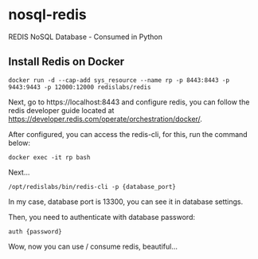 # nosql-redis
REDIS NoSQL Database - Consumed in Python

## Install Redis on Docker
`docker run -d --cap-add sys_resource --name rp -p 8443:8443 -p 9443:9443 -p 12000:12000 redislabs/redis`

Next, go to https://localhost:8443 and configure redis, you can follow the redis developer guide located at https://developer.redis.com/operate/orchestration/docker/.

After configured, you can access the redis-cli, for this, run the command below:

`docker exec -it rp bash`

Next...

`/opt/redislabs/bin/redis-cli -p {database_port}`

In my case, database port is 13300, you can see it in database settings.

Then, you need to authenticate with database password:

`auth {password}`

Wow, now you can use / consume redis, beautiful...


